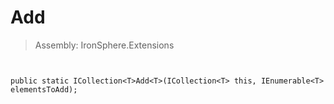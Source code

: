 ﻿

# Add

> Assembly: IronSphere.Extensions



```


public static ICollection<T>Add<T>(ICollection<T> this, IEnumerable<T> elementsToAdd);
```